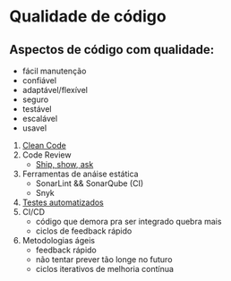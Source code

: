 # Qualidade de código

## Aspectos de código com qualidade:

- fácil manutenção
- confiável
- adaptável/flexível
- seguro
- testável
- escalável
- usavel

1. [Clean Code](clean-code.md)
2. Code Review
   - [Ship, show, ask](https://martinfowler.com/articles/ship-show-ask.html)
3. Ferramentas de anáise estática
   - SonarLint && SonarQube (CI)
   - Snyk
4. [Testes automatizados](testes.md)
5. CI/CD
   - código que demora pra ser integrado quebra mais
   - ciclos de feedback rápido
6. Metodologias ágeis
   - feedback rápido
   - não tentar prever tão longe no futuro
   - ciclos iterativos de melhoria contínua

